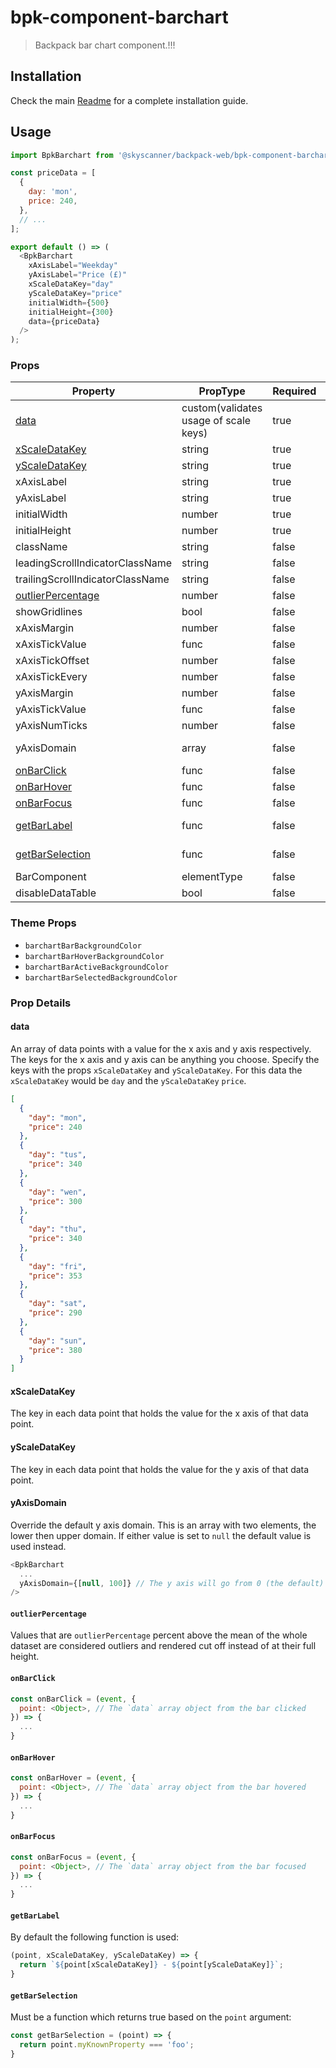 # bpk-component-barchart

> Backpack bar chart component.!!!

## Installation

Check the main [Readme](https://github.com/skyscanner/backpack#usage) for a complete installation guide.

## Usage

```js
import BpkBarchart from '@skyscanner/backpack-web/bpk-component-barchart';

const priceData = [
  {
    day: 'mon',
    price: 240,
  },
  // ...
];

export default () => (
  <BpkBarchart
    xAxisLabel="Weekday"
    yAxisLabel="Price (£)"
    xScaleDataKey="day"
    yScaleDataKey="price"
    initialWidth={500}
    initialHeight={300}
    data={priceData}
  />
);
```

### Props

| Property                                | PropType                              | Required | Default Value           |
| --------------------------------------- | ------------------------------------- | -------- | ----------------------- |
| [data](#data)                           | custom(validates usage of scale keys) | true     | -                       |
| [xScaleDataKey](#xscaledatakey)         | string                                | true     | -                       |
| [yScaleDataKey](#yscaledatakey)         | string                                | true     | -                       |
| xAxisLabel                              | string                                | true     | -                       |
| yAxisLabel                              | string                                | true     | -                       |
| initialWidth                            | number                                | true     | -                       |
| initialHeight                           | number                                | true     | -                       |
| className                               | string                                | false    | null                    |
| leadingScrollIndicatorClassName         | string                                | false    | null                    |
| trailingScrollIndicatorClassName        | string                                | false    | null                    |
| [outlierPercentage](#outlierpercentage) | number                                | false    | null                    |
| showGridlines                           | bool                                  | false    | false                   |
| xAxisMargin                             | number                                | false    | 3                       |
| xAxisTickValue                          | func                                  | false    | identity                |
| xAxisTickOffset                         | number                                | false    | 0                       |
| xAxisTickEvery                          | number                                | false    | 1                       |
| yAxisMargin                             | number                                | false    | 2.625                   |
| yAxisTickValue                          | func                                  | false    | identity                |
| yAxisNumTicks                           | number                                | false    | null                    |
| yAxisDomain                             | array                                 | false    | Calculated by component |
| [onBarClick](#onbarclick)               | func                                  | false    | null                    |
| [onBarHover](#onbarhover)               | func                                  | false    | null                    |
| [onBarFocus](#onbarfocus)               | func                                  | false    | null                    |
| [getBarLabel](#getbarlabel)             | func                                  | false    | See prop details        |
| [getBarSelection](#getbarselection)     | func                                  | false    | See prop details        |
| BarComponent                            | elementType                                  | false    | BpkBarchartBar          |
| disableDataTable                        | bool                                  | false    | false                   |

### Theme Props

* `barchartBarBackgroundColor`
* `barchartBarHoverBackgroundColor`
* `barchartBarActiveBackgroundColor`
* `barchartBarSelectedBackgroundColor`

### Prop Details

#### data

An array of data points with a value for the x axis and y axis respectively. The keys for the x axis and y axis can be anything you choose. Specify the keys with the props `xScaleDataKey` and `yScaleDataKey`. For this data the `xScaleDataKey` would be `day` and the `yScaleDataKey` `price`.

```json
[
  {
    "day": "mon",
    "price": 240
  },
  {
    "day": "tus",
    "price": 340
  },
  {
    "day": "wen",
    "price": 300
  },
  {
    "day": "thu",
    "price": 340
  },
  {
    "day": "fri",
    "price": 353
  },
  {
    "day": "sat",
    "price": 290
  },
  {
    "day": "sun",
    "price": 380
  }
]
```



#### xScaleDataKey

The key in each data point that holds the value for the x axis of that data point.

#### yScaleDataKey

The key in each data point that holds the value for the y axis of that data point.

#### yAxisDomain

Override the default y axis domain.  This is an array with two elements, the lower then upper domain.  If either value is set to `null` the default value is used instead.

```javascript
<BpkBarchart
  ...
  yAxisDomain={[null, 100]} // The y axis will go from 0 (the default) to 100.
/>
```

#### `outlierPercentage`

Values that are `outlierPercentage` percent above the mean of the whole dataset are considered outliers and rendered cut off instead of at their full height.

#### `onBarClick`

```javascript
const onBarClick = (event, {
  point: <Object>, // The `data` array object from the bar clicked
}) => {
  ...
}
```

#### `onBarHover`

```javascript
const onBarHover = (event, {
  point: <Object>, // The `data` array object from the bar hovered
}) => {
  ...
}
```

#### `onBarFocus`

```javascript
const onBarFocus = (event, {
  point: <Object>, // The `data` array object from the bar focused
}) => {
  ...
}
```

#### `getBarLabel`

By default the following function is used:

```javascript
(point, xScaleDataKey, yScaleDataKey) => {
  return `${point[xScaleDataKey]} - ${point[yScaleDataKey]}`;
}
```

#### `getBarSelection`

Must be a function which returns true based on the `point` argument:

```javascript
const getBarSelection = (point) => {
  return point.myKnownProperty === 'foo';
}
```
